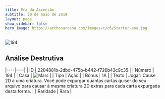 ```yaml
---
title: Era da Ascensão
subtitle: 30 de maio de 2019
layout: page
show_sidebar: false
hero_image: https://archonarcana.com/images/c/c6/Starter-aoa.jpg
---
```


![194](https://cdn.keyforgegame.com/media/card_front/pt/435_194_7F7C29F947Q8_pt.png)

## Análise Destrutiva

|----|----|
| ID | 2204881b-2dbd-475b-b442-f726b43c9c35 |
| Número | 194 |
| Casa | ![Mars](https://archonarcana.com/images/thumb/d/de/Mars.png/22px-Mars.png "Marte") |
| Tipo | Ação |
| Bônus | 1A |
| Texto | Jogar: Cause 2D a uma criatura.  Você pode expurgar quantas cartas quiser do seu arquivo para causar à mesma criatura 2D extras para cada carta expurgada desta forma. |
| Raridade | Rara |
